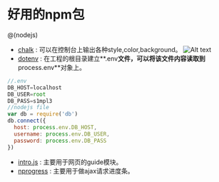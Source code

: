 # 好用的npm包
@(nodejs)
- [chalk](https://github.com/chalk/chalk) : 可以在控制台上输出各种style,color,background。
![Alt text](./screenshot.png)
- [dotenv](https://github.com/motdotla/dotenv) : 在工程的根目录建立**.env**文件，可以将该文件内容读取到**process.env**对象上。
```javascript
//.env
DB_HOST=localhost
DB_USER=root
DB_PASS=s1mpl3
//nodejs file
var db = require('db')
db.connect({
  host: process.env.DB_HOST,
  username: process.env.DB_USER,
  password: process.env.DB_PASS
})
```
- [intro.js](https://github.com/usablica/intro.js) : 主要用于网页的guide模块。
- [nprogress](https://github.com/rstacruz/nprogress) : 主要用于做ajax请求进度条。

